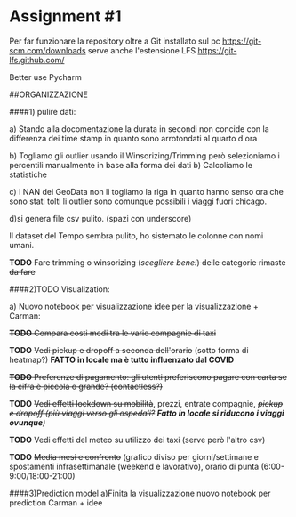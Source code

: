 # Assignment #1




Per far funzionare la repository oltre a Git installato sul pc
 https://git-scm.com/downloads
 serve anche l'estensione LFS
 https://git-lfs.github.com/
 
 Better use Pycharm
 
 
 ##ORGANIZZAZIONE

####1) pulire dati:

a) Stando alla docomentazione la durata in secondi non concide con la differenza dei time stamp in quanto sono arrotondati al quarto d'ora

b) Togliamo gli outlier usando il Winsorizing/Trimming però selezioniamo i percentili manualmente in base
    alla forma dei dati
b) Calcoliamo le statistiche

c) I NAN dei GeoData non li togliamo la riga in quanto hanno senso ora che sono stati tolti li outlier
sono comunque possibili i viaggi fuori chicago.

d)si genera file csv pulito. (spazi con underscore)

Il dataset del Tempo sembra pulito, ho sistemato le colonne con nomi umani.

~~**TODO** Fare trimming o winsorizing (_scegliere bene!_) delle categorie rimaste da fare~~

####2)TODO Visualization:

a) Nuovo notebook per visualizzazione idee per la visualizzazione + Carman:

~~**TODO** Compara costi medi tra le varie compagnie di taxi~~


**TODO** ~~Vedi pickup e dropoff a seconda dell'orario~~ (sotto forma di heatmap?) **FATTO in locale ma è tutto influenzato dal COVID**

~~**TODO** Preferenze di pagamento: gli utenti preferiscono pagare con carta se la cifra è piccola o grande? (contactless?)~~

**TODO** ~~Vedi effetti lockdown su mobilità~~, prezzi, entrate compagnie, _~~pickup e dropoff (più viaggi verso gli ospedali?~~ **Fatto in locale si riducono i viaggi ovunque**)_

**TODO** Vedi effetti del meteo su utilizzo dei taxi (serve però l'altro csv)

**TODO** ~~Media mesi e confronto~~ (grafico diviso per giorni/settimane e spostamenti infrasettimanale (weekend e lavorativo),
orario di punta (6:00-9:00/18:00-21:00)

####3)Prediction model
a)Finita la visualizzazione nuovo notebook per prediction Carman + idee
